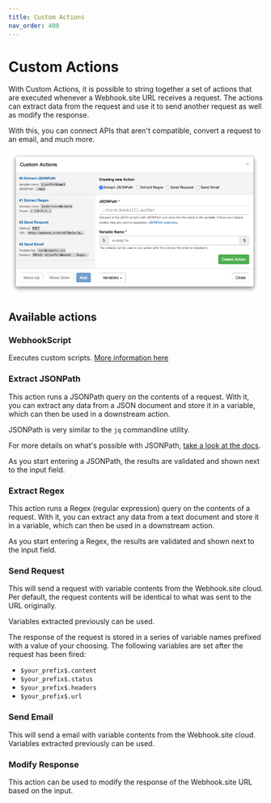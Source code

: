 ```yaml
---
title: Custom Actions
nav_order: 400
---
```


# Custom Actions

With Custom Actions, it is possible to string together a set of actions that are executed whenever a Webhook.site URL receives a request. The actions can extract data from the request and use it to send another request as well as modify the response. 

With this, you can connect APIs that aren't compatible, convert a request to an email, and much more.

![Custom actions screenshot](/custom-actions.png)

## Available actions

### WebhookScript

Executes custom scripts. [More information here](/webhookscript.html)

### Extract JSONPath

This action runs a JSONPath query on the contents of a request. With it, you can extract any data from a JSON document and store it in a variable, which can then be used in a downstream action.

JSONPath is very similar to the `jq` commandline utility. 

For more details on what's possible with JSONPath, [take a look at the docs](https://github.com/FlowCommunications/JSONPath#jsonpath-examples).

As you start entering a JSONPath, the results are validated and shown next to the input field.

### Extract Regex

This action runs a Regex (regular expression) query on the contents of a request. With it, you can extract any data from a text document and store it in a variable, which can then be used in a downstream action.

As you start entering a Regex, the results are validated and shown next to the input field.

### Send Request

This will send a request with variable contents from the Webhook.site cloud. Per default, the request contents will be identical to what was sent to the URL originally.

Variables extracted previously can be used.

The response of the request is stored in a series of variable names prefixed with a value of your choosing. The following variables are set after the request has been fired:

* `$your_prefix$.content`
* `$your_prefix$.status`
* `$your_prefix$.headers`
* `$your_prefix$.url`

### Send Email

This will send a email with variable contents from the Webhook.site cloud. Variables extracted previously can be used.

### Modify Response

This action can be used to modify the response of the Webhook.site URL based on the input.